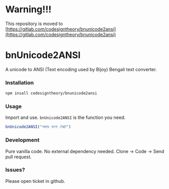 # Warning!!!
This repository is moved to [https://gitlab.com/codesigntheory/bnunicode2ansi](https://gitlab.com/codesigntheory/bnunicode2ansi)

# bnUnicode2ANSI

A unicode to ANSI (Text encoding used by Bijoy) Bengali text converter.


### Installation

```bash
npm insall codesigntheory/bnunicode2ansi
```

### Usage

Import and use. `bnUnicode2ANSI` is the function you need.

```js
bnUnicode2ANSI("আমার বাংলা টেক্সট")
```

### Development

Pure vanilla code. No external dependency needed. Clone -> Code -> Send pull request.


### Issues?

Please open ticket in github.
